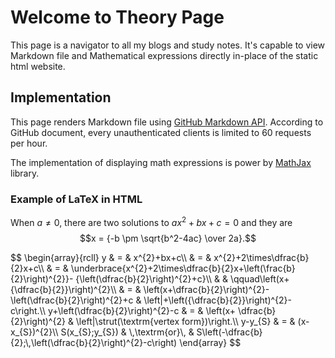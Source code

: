# Welcome to Theory Page
This page is a navigator to all my blogs and study notes. It's capable to view Markdown file and Mathematical expressions directly in-place of the static html website.

## Implementation
This page renders Markdown file using [GitHub Markdown API](https://docs.github.com/en/rest/markdown). According to GitHub document, every unauthenticated clients is limited to 60 requests per hour.

The implementation of displaying math expressions is power by [MathJax](https://www.mathjax.org) library.



### Example of LaTeX in HTML
When $a \ne 0$, there are two solutions to $ax^2 + bx + c = 0$ and they are
$$x = {-b \pm \sqrt{b^2-4ac} \over 2a}.$$

<p>
$$ \begin{array}{rcll}
y & = & x^{2}+bx+c\\
& = & x^{2}+2\times\dfrac{b}{2}x+c\\
& = & \underbrace{x^{2}+2\times\dfrac{b}{2}x+\left(\frac{b}{2}\right)^{2}}-
{\left(\dfrac{b}{2}\right)^{2}+c}\\
&  & \qquad\left(x+{\dfrac{b}{2}}\right)^{2}\\
& = & \left(x+\dfrac{b}{2}\right)^{2}-\left(\dfrac{b}{2}\right)^{2}+c
& \left|+\left({\dfrac{b}{2}}\right)^{2}-c\right.\\
y+\left(\dfrac{b}{2}\right)^{2}-c & = & \left(x+
\dfrac{b}{2}\right)^{2} & \left|\strut(\textrm{vertex form})\right.\\
y-y_{S} & = & (x-x_{S})^{2}\\
S(x_{S};y_{S}) & \,\textrm{or}\,
& S\left(-\dfrac{b}{2};\,\left(\dfrac{b}{2}\right)^{2}-c\right)
\end{array} $$
</p>























